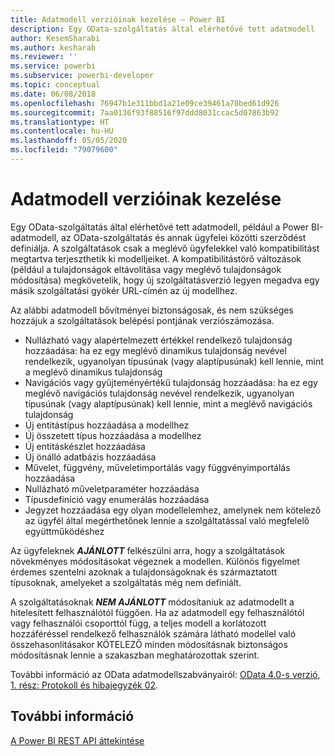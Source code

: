 ```yaml
---
title: Adatmodell verzióinak kezelése – Power BI
description: Egy OData-szolgáltatás által elérhetővé tett adatmodell
author: KesemSharabi
ms.author: kesharab
ms.reviewer: ''
ms.service: powerbi
ms.subservice: powerbi-developer
ms.topic: conceptual
ms.date: 06/08/2018
ms.openlocfilehash: 76947b1e311bbd1a21e09ce39461a70bed61d926
ms.sourcegitcommit: 7aa0136f93f88516f97ddd8031ccac5d07863b92
ms.translationtype: HT
ms.contentlocale: hu-HU
ms.lasthandoff: 05/05/2020
ms.locfileid: "79079600"
---
```

# <a name="data-model-versioning"></a>Adatmodell verzióinak kezelése

Egy OData-szolgáltatás által elérhetővé tett adatmodell, például a Power BI-adatmodell, az OData-szolgáltatás és annak ügyfelei közötti szerződést definiálja. A szolgáltatások csak a meglévő ügyfelekkel való kompatibilitást megtartva terjeszthetik ki modelljeiket. A kompatibilitástörő változások (például a tulajdonságok eltávolítása vagy meglévő tulajdonságok módosítása) megkövetelik, hogy új szolgáltatásverzió legyen megadva egy másik szolgáltatási gyökér URL-címén az új modellhez.  
  
Az alábbi adatmodell bővítményei biztonságosak, és nem szükséges hozzájuk a szolgáltatások belépési pontjának verziószámozása.  
  
* Nullázható vagy alapértelmezett értékkel rendelkező tulajdonság hozzáadása: ha ez egy meglévő dinamikus tulajdonság nevével rendelkezik, ugyanolyan típusúnak (vagy alaptípusúnak) kell lennie, mint a meglévő dinamikus tulajdonság  
* Navigációs vagy gyűjteményértékű tulajdonság hozzáadása: ha ez egy meglévő navigációs tulajdonság nevével rendelkezik, ugyanolyan típusúnak (vagy alaptípusúnak) kell lennie, mint a meglévő navigációs tulajdonság  
* Új entitástípus hozzáadása a modellhez  
* Új összetett típus hozzáadása a modellhez  
* Új entitáskészlet hozzáadása  
* Új önálló adatbázis hozzáadása  
* Művelet, függvény, műveletimportálás vagy függvényimportálás hozzáadása
* Nullázható műveletparaméter hozzáadása  
* Típusdefiníció vagy enumerálás hozzáadása  
* Jegyzet hozzáadása egy olyan modellelemhez, amelynek nem kötelező az ügyfél által megérthetőnek lennie a szolgáltatással való megfelelő együttműködéshez  
  
Az ügyfeleknek ***AJÁNLOTT*** felkészülni arra, hogy a szolgáltatások növekményes módosításokat végeznek a modellen. Különös figyelmet érdemes szentelni azoknak a tulajdonságoknak és származtatott típusoknak, amelyeket a szolgáltatás még nem definiált.  
  
A szolgáltatásoknak ***NEM AJÁNLOTT*** módosítaniuk az adatmodellt a hitelesített felhasználótól függően. Ha az adatmodell egy felhasználótól vagy felhasználói csoporttól függ, a teljes modell a korlátozott hozzáféréssel rendelkező felhasználók számára látható modellel való összehasonlításakor KÖTELEZŐ minden módosításnak biztonságos módosításnak lennie a szakaszban meghatározottak szerint.  
  
További információ az OData adatmodellszabványairól: [OData 4.0-s verzió, 1. rész: Protokoll és hibajegyzék 02](https://docs.oasis-open.org/odata/odata/v4.0/odata-v4.0-part1-protocol.html).  
  
## <a name="see-also"></a>További információ
[A Power BI REST API áttekintése](https://docs.microsoft.com/rest/api/power-bi/)